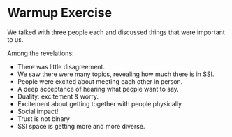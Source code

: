 # Warmup Exercise

We talked with three people each and discussed things that were important to us.

Among the revelations:

* There was little disagreement.
* We saw there were many topics, revealing how much there is in SSI.
* People were excited about meeting each other in person.
* A deep acceptance of hearing what people want to say.
* Duality: excitement & worry.
* Excitement about getting together with people physically.
* Social impact!
* Trust is not binary
* SSI space is getting more and more diverse.
